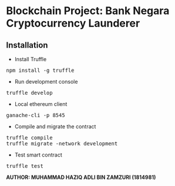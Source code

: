 # Blockchain Project: Bank Negara Cryptocurrency Launderer
## Installation
- Install Truffle
<pre>npm install -g truffle</pre>
- Run development console
<pre>truffle develop</pre>
- Local ethereum client
<pre>ganache-cli -p 8545</pre>
- Compile and migrate the contract
<pre>truffle compile
truffle migrate -network development</pre>
- Test smart contract
<pre>truffle test</pre>
<strong>AUTHOR: MUHAMMAD HAZIQ ADLI BIN ZAMZURI (1814981)</strong>
